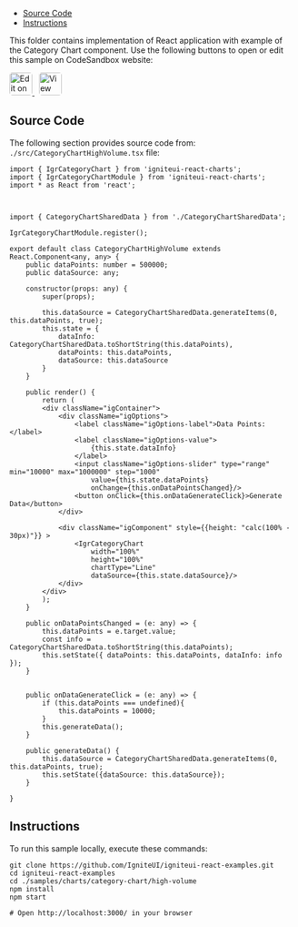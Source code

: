 <!-- WARNING Do not change this file because it wil be auto re-generated from template file: -->
<!-- https://github.com/IgniteUI/igniteui-react-examples/tree/master/sample-template-files/ReadMe.md -->

<!-- ## Table of Contents -->
<!-- - [Sample Preview](#Sample-Preview) -->
- [Source Code](#Source-Code)
- [Instructions](#Instructions)

This folder contains implementation of React application with example of the Category Chart component. Use the following buttons to open or edit this sample on CodeSandbox website:

<!-- [Category Chart](https://infragistics.com/Reactsite/components/category-chart.html) -->

<html lang="en" xmlns="http://www.w3.org/1999/xhtml">
    <body>
        <a target="_blank" href="https://codesandbox.io/s/github/IgniteUI/igniteui-react-examples/tree/master/samples/charts/category-chart/high-volume?fontsize=14&hidenavigation=1&theme=dark&view=preview&file=/src/CategoryChartHighVolume.tsx" rel="noopener noreferrer">
            <img height="40px" style="border-radius: 0.3rem" alt="Edit on CodeSandbox" src="https://static.infragistics.com/xplatform/images/sandbox/edit.png"/>
        </a>
        <!-- <a target="_blank"
href="https://codesandbox.io/s/github/IgniteUI/igniteui-react-examples/tree/master/samples/maps/geo-map/binding-csv-points?fontsize=14&hidenavigation=1&theme=dark&view=preview">
            <img alt="Edit Sample" src="https://codesandbox.io/static/img/play-codesandbox.svg"/>
        </a> -->
        <a target="_blank" style="margin-left: 0.5rem"
href="https://codesandbox.io/embed/github/IgniteUI/igniteui-react-examples/tree/master/samples/charts/category-chart/high-volume?fontsize=14&hidenavigation=1&theme=dark&view=preview&file=/src/CategoryChartHighVolume.tsx">
            <img height="40px" style="border-radius: 0.3rem" alt="View on CodeSandbox" src="https://static.infragistics.com/xplatform/images/sandbox/view.png"/>
        </a>
        <!-- <a target="_blank"
href="https://codesandbox.io/embed/github/IgniteUI/igniteui-react-examples/tree/master/samples/maps/geo-map/binding-csv-points?fontsize=14&hidenavigation=1&theme=dark&view=preview">
            <img alt="View on CodeSandbox" src="https://static.infragistics.com/xplatform/images/sandbox/view.png"/>
        </a>
https://codesandbox.io/embed/react-treemap-overview-rtb45
https://codesandbox.io/static/img/play-codesandbox.svg
https://codesandbox.io/embed/react-treemap-overview-rtb45?view=browser -->
    </body>
</html>

<!-- ## Sample Preview -->

<!-- <iframe
  src="https://codesandbox.io/embed/github/IgniteUI/igniteui-react-examples/tree/master/samples/charts/category-chart/high-volume?fontsize=14&hidenavigation=1&theme=dark&view=preview&file=/src/CategoryChartHighVolume.tsx"
  style="width:100%; height:400px; border:0; border-radius: 4px; overflow:hidden;"
  allow="accelerometer; ambient-light-sensor; camera; encrypted-media; geolocation; gyroscope; hid; microphone; midi; payment; usb; vr"
  sandbox="allow-forms allow-modals allow-popups allow-presentation allow-same-origin allow-scripts"
></iframe> -->

## Source Code

The following section provides source code from:
`./src/CategoryChartHighVolume.tsx` file:

```tsx
import { IgrCategoryChart } from 'igniteui-react-charts';
import { IgrCategoryChartModule } from 'igniteui-react-charts';
import * as React from 'react';



import { CategoryChartSharedData } from './CategoryChartSharedData';

IgrCategoryChartModule.register();

export default class CategoryChartHighVolume extends React.Component<any, any> {
    public dataPoints: number = 500000;
    public dataSource: any;

    constructor(props: any) {
        super(props);

        this.dataSource = CategoryChartSharedData.generateItems(0, this.dataPoints, true);
        this.state = {
            dataInfo: CategoryChartSharedData.toShortString(this.dataPoints),
            dataPoints: this.dataPoints,
            dataSource: this.dataSource
        }
    }

    public render() {
        return (
        <div className="igContainer">
            <div className="igOptions">
                <label className="igOptions-label">Data Points: </label>
                <label className="igOptions-value">
                    {this.state.dataInfo}
                </label>
                <input className="igOptions-slider" type="range" min="10000" max="1000000" step="1000"
                    value={this.state.dataPoints}
                    onChange={this.onDataPointsChanged}/>
                <button onClick={this.onDataGenerateClick}>Generate Data</button>
            </div>

            <div className="igComponent" style={{height: "calc(100% - 30px)"}} >
                <IgrCategoryChart
                    width="100%"
                    height="100%"
                    chartType="Line"
                    dataSource={this.state.dataSource}/>
            </div>
        </div>
        );
    }

    public onDataPointsChanged = (e: any) => {
        this.dataPoints = e.target.value;
        const info = CategoryChartSharedData.toShortString(this.dataPoints);
        this.setState({ dataPoints: this.dataPoints, dataInfo: info });
    }


    public onDataGenerateClick = (e: any) => {
        if (this.dataPoints === undefined){
            this.dataPoints = 10000;
        }
        this.generateData();
    }

    public generateData() {
        this.dataSource = CategoryChartSharedData.generateItems(0, this.dataPoints, true);
        this.setState({dataSource: this.dataSource});
    }

}

```

## Instructions
To run this sample locally, execute these commands:

```
git clone https://github.com/IgniteUI/igniteui-react-examples.git
cd igniteui-react-examples
cd ./samples/charts/category-chart/high-volume
npm install
npm start

# Open http://localhost:3000/ in your browser
```

